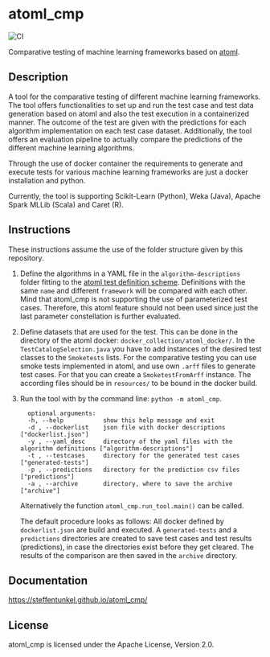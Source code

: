 # atoml_cmp
![CI](https://github.com/steffentunkel/atoml_cmp/workflows/CI/badge.svg)

Comparative testing of machine learning frameworks based on [atoml](https://github.com/sherbold/atoml).
## Description
A tool for the comparative testing of different machine learning frameworks.
The tool offers functionalities to set up and run the test case and test data generation based on atoml 
and also the test execution in a containerized manner.
The outcome of the test are given with the predictions for each algorithm implementation on each test case dataset.
Additionally, the tool offers an evaluation pipeline to actually compare the predictions of the different machine
learning algorithms. 

Through the use of docker container the requirements to generate and execute tests for various machine learning
frameworks are just a docker installation and python.  

Currently, the tool is supporting Scikit-Learn (Python), Weka (Java), Apache Spark MLLib (Scala) and Caret (R).

## Instructions
These instructions assume the use of the folder structure given by this repository.

1. Define the algorithms in a YAML file in the `algorithm-descriptions` folder fitting to the 
   [atoml test definition scheme](https://github.com/sherbold/atoml#definition-of-tests).
   Definitions with the same `name` and different `framework` will be compared with each other.
   Mind that atoml_cmp is not supporting the use of parameterized test cases. Therefore, this atoml feature
   should not been used since just the last parameter constellation is further evaluated.
   
2. Define datasets that are used for the test. This can be done in the directory of the atoml docker:
   `docker_collection/atoml_docker/`. In the `TestCatalogSelection.java` you have to add instances of the desired test
   classes to the `Smoketests` lists. For the comparative testing you can use smoke tests implemented in atoml,
   and use own `.arff` files to generate test cases. For that you can create a `SmoketestFromArff` instance. 
   The according files should be in `resources/` to be bound in the docker build.
2. Run the tool with by the command line: `python -m atoml_cmp`.
   
         optional arguments:
         -h, --help           show this help message and exit
         -d , --dockerlist    json file with docker descriptions ["dockerlist.json"]
         -y , --yaml_desc     directory of the yaml files with the algorithm definitions ["algorithm-descriptions"]
         -t , --testcases     directory for the generated test cases ["generated-tests"]
         -p , --predictions   directory for the prediction csv files ["predictions"]
         -a , --archive       directory, where to save the archive ["archive"]
   Alternatively the function `atoml_cmp.run_tool.main()` can be called.  

   The default procedure looks as follows: All docker defined by `dockerlist.json` are build and executed. 
   A `generated-tests` and a `predictions` directories are created to save test cases and test results (predictions),
   in case the directories exist before they get cleared. 
   The results of the comparison are then saved in the `archive` directory.

## Documentation

https://steffentunkel.github.io/atoml_cmp/

## License
atoml_cmp is licensed under the Apache License, Version 2.0.